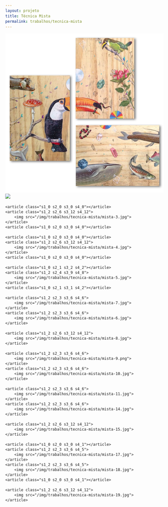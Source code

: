 ```yaml
---
layout: projeto
title: Técnica Mista
permalink: trabalhos/tecnica-mista
---
```


<section>
	<article class="s1_2 s2_3 s3_6 s4_6">
		<img src="/img/trabalhos/tecnica-mista/mista-1.jpg">
	</article>
	<article class="s1_2 s2_3 s3_6 s4_6">
		<img src="/img/trabalhos/tecnica-mista/mista-0.jpg">
	</article>

	<article class="s1_0 s2_0 s3_0 s4_0"></article>
	<article class="s1_2 s2_6 s3_12 s4_12">
		<img src="/img/trabalhos/tecnica-mista/mista-3.jpg">
	</article>
	<article class="s1_0 s2_0 s3_0 s4_0"></article>

	<article class="s1_0 s2_0 s3_0 s4_0"></article>
	<article class="s1_2 s2_6 s3_12 s4_12">
		<img src="/img/trabalhos/tecnica-mista/mista-4.jpg">
	</article>
	<article class="s1_0 s2_0 s3_0 s4_0"></article>

	<article class="s1_0 s2_1 s3_2 s4_2"></article>
	<article class="s1_2 s2_4 s3_9 s4_8">
		<img src="/img/trabalhos/tecnica-mista/mista-5.jpg">
	</article>
	<article class="s1_0 s2_1 s3_1 s4_2"></article>

	<article class="s1_2 s2_3 s3_6 s4_6">
		<img src="/img/trabalhos/tecnica-mista/mista-7.jpg">
	</article>
	<article class="s1_2 s2_3 s3_6 s4_6">
		<img src="/img/trabalhos/tecnica-mista/mista-6.jpg">
	</article>

	<article class="s1_2 s2_6 s3_12 s4_12">
		<img src="/img/trabalhos/tecnica-mista/mista-8.jpg">
	</article>

	<article class="s1_2 s2_3 s3_6 s4_6">
		<img src="/img/trabalhos/tecnica-mista/mista-9.png">
	</article>
	<article class="s1_2 s2_3 s3_6 s4_6">
		<img src="/img/trabalhos/tecnica-mista/mista-10.jpg">
	</article>

	<article class="s1_2 s2_3 s3_6 s4_6">
		<img src="/img/trabalhos/tecnica-mista/mista-11.jpg">
	</article>
	<article class="s1_2 s2_3 s3_6 s4_6">
		<img src="/img/trabalhos/tecnica-mista/mista-14.jpg">
	</article>

	<article class="s1_2 s2_6 s3_12 s4_12">
		<img src="/img/trabalhos/tecnica-mista/mista-15.jpg">
	</article>

	<article class="s1_0 s2_0 s3_0 s4_1"></article>
	<article class="s1_2 s2_3 s3_6 s4_5">
		<img src="/img/trabalhos/tecnica-mista/mista-17.jpg">
	</article>
	<article class="s1_2 s2_3 s3_6 s4_5">
		<img src="/img/trabalhos/tecnica-mista/mista-18.jpg">
	</article>
	<article class="s1_0 s2_0 s3_0 s4_1"></article>

	<article class="s1_2 s2_6 s3_12 s4_12">
		<img src="/img/trabalhos/tecnica-mista/mista-19.jpg">
	</article>
</section>